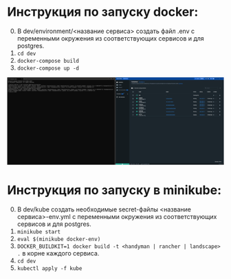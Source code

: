# Инструкция по запуску docker:
0. В dev/environment/<название сервиса> создать файл .env с переменными окружения из соответствующих сервисов и для
   postgres.
1. `cd dev`
2. `docker-compose build`
3. `docker-compose up -d`

![Работа контейнеров в docker](resources/docker-works.png)

# Инструкция по запуску в minikube:

0. В dev/kube создать необходимые secret-файлы <название сервиса>-env.yml с переменными окружения из соответствующих
   сервисов и для postgres.
1. `minikube start`
2. `eval $(minikube docker-env)`
3. `DOCKER_BUILDKIT=1 docker build -t <handyman | rancher | landscape> .` в корне каждого сервиса.
4. `cd dev`
5. `kubectl apply -f kube`
